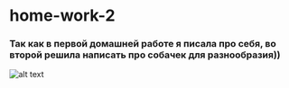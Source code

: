 # home-work-2
### Так как в первой домашней работе я писала про себя, во второй решила написать про собачек для разнообразия))
![alt text](https://st2.depositphotos.com/1158045/11472/i/950/depositphotos_114729868-stock-photo-miniature-bull-terrier-dog-at.jpg)
